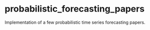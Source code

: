 # probabilistic_forecasting_papers
Implementation of a few probabilistic time series forecasting papers.
